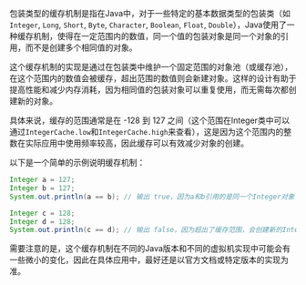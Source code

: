 包装类型的缓存机制是指在Java中，对于一些特定的基本数据类型的包装类（如`Integer`, `Long`, `Short`, `Byte`, `Character`, `Boolean`, `Float`, `Double`），Java使用了一种缓存机制，使得在一定范围内的数值，同一个值的包装对象是同一个对象的引用，而不是创建多个相同值的对象。

这个缓存机制的实现是通过在包装类中维护一个固定范围的对象池（或缓存池），在这个范围内的数值会被缓存，超出范围的数值则会新建对象。这样的设计有助于提高性能和减少内存消耗，因为相同值的包装对象可以重复使用，而无需每次都创建新的对象。

具体来说，缓存的范围通常是在 -128 到 127 之间（这个范围在Integer类中可以通过`IntegerCache.low`和`IntegerCache.high`来查看），这是因为这个范围内的整数在实际应用中使用频率较高，因此缓存可以有效减少对象的创建。

以下是一个简单的示例说明缓存机制：

```java
Integer a = 127;
Integer b = 127;
System.out.println(a == b); // 输出 true，因为a和b引用的是同一个Integer对象

Integer c = 128;
Integer d = 128;
System.out.println(c == d); // 输出 false，因为超出了缓存范围，会创建新的Integer对象
```

需要注意的是，这个缓存机制在不同的Java版本和不同的虚拟机实现中可能会有一些微小的变化，因此在具体应用中，最好还是以官方文档或特定版本的实现为准。